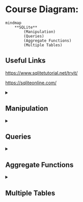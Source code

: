 # Course Diagram:

```mermaid
mindmap
	**SQLite**
		(Manipulation)
		(Queries)
		(Aggregate Functions)
		(Multiple Tables)
```

## Useful Links
https://www.sqlitetutorial.net/tryit/

https://sqliteonline.com/


<details>
	<summary><h2>Manipulation</h2></summary>

### What is SQLite

<p style ="text-align: justify">SQLite é um moto de banco de dados. Ele permite usuários interagir com um banco de dados relacional. Em SQLite, o banco de dados é armazenado em um único arquivo. Esse fato permite uma grande acessibilidade: copiar um banco de dados não é mais complicado do que copiar um arquivo qualquer.</p>

<br>

### Drawbacks TO SQLite

<p style ="text-align: justify">A sua característica de ser portável o faz uma escolha ruim para quando muito usuários estão atualizando a tabela ao mesmo tempo (para manter integridade, somente um usuário por vez pode alterar a tabela). Ele também não oferece tantas funcionalidades quantos outros motores de banco de dados. Por último, SQLite não valida tipo de dados: onde muito bancos de dados rejeitariam dados que não estão de acordo com o esquema da tabela, SQLite permite a usuários armazenar dados de qualquer tipo em qualquer coluna.</p>

<br>

### Uses for SQLite

<p style ="text-align: justify">Mesmo considerando os pontos negativos. os benefícios de ser capaz de acesar e manipular um banco de dados sem envolver uma aplicação servidor são enormes. SQLite é usado mundialmente onde faz sentido armazenar o banco de dados no mesmo dispositivo da aplicação.</p>

<br>

### Introduction to SQL

<p>SQL, Structured Query Language, é uma linguagem de programação projetada para gerenciar dados armazenados em um banco de dados relacional. Os comando cobertos nesse curso utiliza SQLite Relational Database Management System.</p>

<br>

### Relational Database

<p>Um banco de dados relacional é um banco de dados que organiza informação em uma ou mais tabelas. Uma tabela é uma coleção de dados organizados em linhas e colunas. Tabelas são também conhecidas como relações.</p>

<p>Uma coluna é um conjunto de características de um tipo particular. Uma linha é um registro único em uma tabela.</p>

<br>

### Statements

<p>O código abaixo é uma declaração. Uma declaração é um texto que banco de dados reconhece como um comando válido. Declarações sempre terminam con ponto e vírgula.</p>

```sql
CREATE TABLE table_name
(
   column_1 data_type, 
   column_2 data_type, 
   column_3 data_type
);
```

_Distrinchando o código acima:_

1. <code>CREATE TABLE</code> é um comando. Comandos performam tarefas específicas em SQL. Por convenção, comando são escrito em caxa-alta.
2. <code>table_name</code> se refere ao nome da tabela o qual o comando se aplica.
3. <code>column_1 data_type, column_2 data_type, column_3 data_type</code> é um parâmetro. Um parâmetro é uma lista de colunas, tipos de dados ou valores que são passados para um comando como sendo um argumento.

<br>

### CREATE
 
</details>

<details>
	<summary><h2>Queries</h2></summary>

### Introduction

<p style ="text-align: justify">Um dos principais propósitos de uma linguagem SQL é recuperar informação armazenada no banco de dados. Isso é comumente conhecido como consulta. Consultas permitem-nos comunicar com um banco de dados perguntando e ele devolvendo um conjunto de resultados com dados relevantes.</p>

<p>We should get acquainted with the <code>movies</code> table</p>

```sql
SELECT * FROM movies;
```
 
### SELECT

<p style ="text-align: justify">Anteriormente, nós aprendemos que o comando <code>SELECT</code> é usado toda vez que você quer consultar dados de um banco de dados. O <code>*</code> significa que todas as colunas da tabela <code>movies</code> serão recuperadas.</p>

<p style ="text-align: justify">Suponha que nós estamos somente interessados em duas das colunas. Nós podemos selecionar colunas individualmente pelo seus nomes.</p>

```sql
SELECT column1, column2 FROM table_name;
```

</details>

<details>
	<summary><h2>Aggregate Functions</h2></summary>

</details>

<details>
	<summary><h2>Multiple Tables</h2></summary>

</details>
